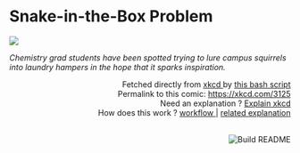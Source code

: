 # <b>Snake-in-the-Box Problem</b>

[![](https://imgs.xkcd.com/comics/snake_in_the_box_problem.png)](https://xkcd.com/3125)

<i>Chemistry grad students have been spotted trying to lure campus squirrels into laundry hampers in the hope that it sparks inspiration.</i>

<div align="right">
  Fetched directly from
  <a href="https://xkcd.com">
    xkcd
  </a>
  by
  <a href="https://github.com/Vanille-N/Vanille-N/blob/master/fetch">
    this bash script
  </a>
</div>
<div align="right">
  Permalink to this comic:
  <a href="https://xkcd.com/3125">
    https://xkcd.com/3125
  </a>
</div>
<div align="right">
  Need an explanation ?
  <a href="https://www.explainxkcd.com/wiki/index.php/3125">
    Explain xkcd
  </a>
</div>
<div align="right">
  How does this work ?
  <a href="https://github.com/Vanille-N/Vanille-N/blob/master/.github/workflows/build.yml">
    workflow
  </a>
  |
  <a href="https://simonwillison.net/2020/Jul/10/self-updating-profile-readme/">
    related explanation
  </a>
</div><br>

<a href="https://github.com/Vanille-N/Vanille-N/actions"><img src="https://github.com/Vanille-N/Vanille-N/workflows/Build%20README/badge.svg" align="right" alt="Build README"></a>
